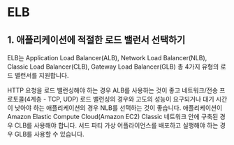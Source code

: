# ELB

## 1. 애플리케이션에 적절한 로드 밸런서 선택하기

ELB는 Application Load Balancer(ALB), Network Load Balancer(NLB), Classic Load Balancer(CLB), Gateway Load Balancer(GLB) 총 4가지 유형의 로드 밸런서를 지원합니다.

HTTP 요청을 로드 밸런싱해야 하는 경우 ALB를 사용하는 것이 좋고 네트워크/전송 프로토콜(4계층 - TCP, UDP) 로드 밸런싱의 경우와 고도의 성능이 요구되거나 대기 시간이 낮아야 하는 애플리케이션의 경우 NLB를 선택하는 것이 좋습니다. 애플리케이션이 Amazon Elastic Compute Cloud(Amazon EC2) Classic 네트워크 안에 구축된 경우 CLB를 사용해야 합니다. 서드 파티 가상 어플라이언스를 배포하고 실행해야 하는 경우 GLB를 사용할 수 있습니다.
